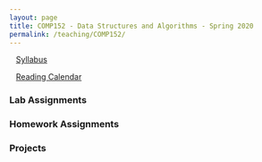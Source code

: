 ```yaml
---
layout: page
title: COMP152 - Data Structures and Algorithms - Spring 2020
permalink: /teaching/COMP152/
---
```


&nbsp;&nbsp;&nbsp;[Syllabus](/teaching/COMP152/comp152-syllabus.pdf)  

&nbsp;&nbsp;&nbsp;[Reading Calendar](/teaching/COMP152/reading/)


### Lab Assignments


### Homework Assignments


### Projects 
